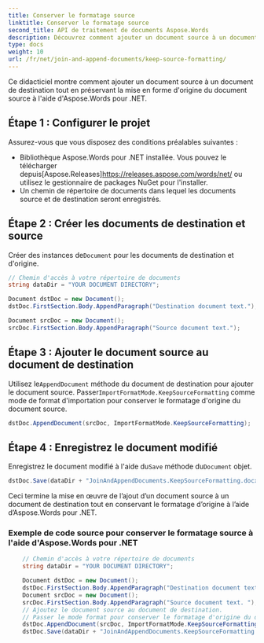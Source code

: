 ```yaml
---
title: Conserver le formatage source
linktitle: Conserver le formatage source
second_title: API de traitement de documents Aspose.Words
description: Découvrez comment ajouter un document source à un document de destination tout en préservant la mise en forme d'origine à l'aide d'Aspose.Words pour .NET.
type: docs
weight: 10
url: /fr/net/join-and-append-documents/keep-source-formatting/
---
```


Ce didacticiel montre comment ajouter un document source à un document de destination tout en préservant la mise en forme d'origine du document source à l'aide d'Aspose.Words pour .NET.

## Étape 1 : Configurer le projet

Assurez-vous que vous disposez des conditions préalables suivantes :

-  Bibliothèque Aspose.Words pour .NET installée. Vous pouvez le télécharger depuis[Aspose.Releases]https://releases.aspose.com/words/net/ ou utilisez le gestionnaire de packages NuGet pour l'installer.
- Un chemin de répertoire de documents dans lequel les documents source et de destination seront enregistrés.

## Étape 2 : Créer les documents de destination et source

 Créer des instances de`Document` pour les documents de destination et d'origine.

```csharp
// Chemin d'accès à votre répertoire de documents
string dataDir = "YOUR DOCUMENT DIRECTORY";

Document dstDoc = new Document();
dstDoc.FirstSection.Body.AppendParagraph("Destination document text.");

Document srcDoc = new Document();
srcDoc.FirstSection.Body.AppendParagraph("Source document text.");
```

## Étape 3 : Ajouter le document source au document de destination

 Utilisez le`AppendDocument` méthode du document de destination pour ajouter le document source. Passer`ImportFormatMode.KeepSourceFormatting` comme mode de format d'importation pour conserver le formatage d'origine du document source.

```csharp
dstDoc.AppendDocument(srcDoc, ImportFormatMode.KeepSourceFormatting);
```

## Étape 4 : Enregistrez le document modifié

 Enregistrez le document modifié à l'aide du`Save` méthode du`Document` objet.

```csharp
dstDoc.Save(dataDir + "JoinAndAppendDocuments.KeepSourceFormatting.docx");
```

Ceci termine la mise en œuvre de l’ajout d’un document source à un document de destination tout en conservant le formatage d’origine à l’aide d’Aspose.Words pour .NET.

### Exemple de code source pour conserver le formatage source à l'aide d'Aspose.Words pour .NET 

```csharp
	// Chemin d'accès à votre répertoire de documents
	string dataDir = "YOUR DOCUMENT DIRECTORY";

	Document dstDoc = new Document();
	dstDoc.FirstSection.Body.AppendParagraph("Destination document text. ");
	Document srcDoc = new Document();
	srcDoc.FirstSection.Body.AppendParagraph("Source document text. ");
	// Ajoutez le document source au document de destination.
	// Passer le mode format pour conserver le formatage d'origine du document source lors de son importation.
	dstDoc.AppendDocument(srcDoc, ImportFormatMode.KeepSourceFormatting);
	dstDoc.Save(dataDir + "JoinAndAppendDocuments.KeepSourceFormatting.docx");
```